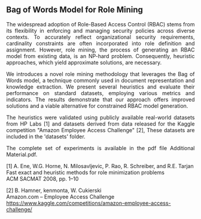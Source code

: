 <h2>Bag of Words Model for Role Mining</h2>

<div align='justify'>
The widespread adoption of Role-Based Access Control (RBAC) stems from its flexibility in enforcing and managing security policies across diverse contexts. To accurately reflect organizational security requirements, cardinality constraints are often incorporated into role definition and assignment. However, role mining, the process of generating an RBAC model from existing data, is an NP-hard problem. Consequently, heuristic approaches, which yield approximate solutions, are necessary.

We introduces a novel role mining methodology that leverages the Bag of Words model, a technique commonly used in document representation and knowledge extraction. We present several heuristics and evaluate their performance on standard datasets, employing various metrics and indicators. The results demonstrate that our approach offers improved solutions and a viable alternative for constrained RBAC model generation.

The heuristics were validated using publicly available real-world datasets from HP Labs [1] and datasets derived from data released for 
the Kaggle competition "Amazon Employee Access Challenge" [2], 
These datasets are included in the 'datasets' folder.

The complete set of experiments is available in the pdf file Additional Material.pdf.
</div>

[1] A. Ene, W.G. Horne, N. Milosavljevic, P. Rao, R. Schreiber, and R.E. Tarjan</br>
    Fast exact and heuristic methods for role minimization problems</br>
    ACM SACMAT 2008, pp. 1–10

[2] B. Hamner, kenmonta, W. Cukierski</br>
    Amazon.com – Employee Access Challenge</br> 
    https://www.kaggle.com/competitions/amazon-employee-access-challenge/ 
